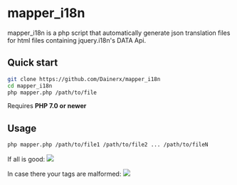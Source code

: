 mapper_i18n
===========

mapper_i18n is a php script that automatically generate json translation files for html files containing jquery.i18n's DATA Api.

Quick start
-----------

```bash
git clone https://github.com/Dainerx/mapper_i18n
cd mapper_i18n
php mapper.php /path/to/file
```

Requires **PHP 7.0 or newer**

Usage
-----------
```bash
php mapper.php /path/to/file1 /path/to/file2 ... /path/to/fileN
```
If all is good: 
<img src=https://i.imgur.com/ldb9ZcN.jpg>

In case there your tags are malformed:
<img src=https://i.imgur.com/LoI5BWY.jpg>

